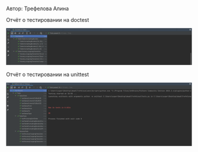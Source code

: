 Автор: Трефелова Алина

Отчёт о тестировании на doctest

![](Screenshots/doctest.PNG)

Отчёт о тестировании на unittest

![](Screenshots/unittest.PNG)
